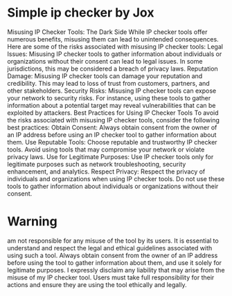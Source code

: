 # Simple ip checker by Jox

Misusing IP Checker Tools: The Dark Side
While IP checker tools offer numerous benefits, misusing them can lead to unintended consequences. Here are some of the risks associated with misusing IP checker tools:
Legal Issues: Misusing IP checker tools to gather information about individuals or organizations without their consent can lead to legal issues. In some jurisdictions, this may be considered a breach of privacy laws.
Reputation Damage: Misusing IP checker tools can damage your reputation and credibility. This may lead to loss of trust from customers, partners, and other stakeholders.
Security Risks: Misusing IP checker tools can expose your network to security risks. For instance, using these tools to gather information about a potential target may reveal vulnerabilities that can be exploited by attackers.
Best Practices for Using IP Checker Tools
To avoid the risks associated with misusing IP checker tools, consider the following best practices:
Obtain Consent: Always obtain consent from the owner of an IP address before using an IP checker tool to gather information about them.
Use Reputable Tools: Choose reputable and trustworthy IP checker tools. Avoid using tools that may compromise your network or violate privacy laws.
Use for Legitimate Purposes: Use IP checker tools only for legitimate purposes such as network troubleshooting, security enhancement, and analytics.
Respect Privacy: Respect the privacy of individuals and organizations when using IP checker tools. Do not use these tools to gather information about individuals or organizations without their consent.


# Warning
am not responsible for any misuse of the tool by its users. It is essential to understand and respect the legal and ethical guidelines associated with using such a tool. Always obtain consent from the owner of an IP address before using the tool to gather information about them, and use it solely for legitimate purposes. I expressly disclaim any liability that may arise from the misuse of my IP checker tool. Users must take full responsibility for their actions and ensure they are using the tool ethically and legally.
